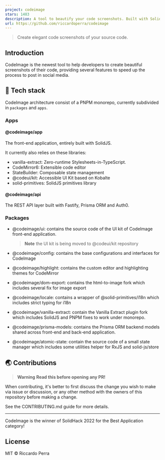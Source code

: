 ```yaml
---
project: codeimage
stars: 1483
description: A tool to beautify your code screenshots. Built with SolidJS and Fastify.
url: https://github.com/riccardoperra/codeimage
---
```


> Create elegant code screenshots of your source code.

Introduction
------------

CodeImage is the newest tool to help developers to create beautiful screenshots of their code, providing several features to speed up the process to post in social media.

🤖 Tech stack
-------------

CodeImage architecture consist of a PNPM monorepo, currently subdivided in `packages` and `apps`.

### Apps

#### @codeimage/app

The front-end application, entirely built with SolidJS.

It currently also relies on these libraries:

-   vanilla-extract: Zero-runtime Stylesheets-in-TypeScript.
-   CodeMirror6: Extensible code editor
-   StateBuilder: Composable state management
-   @codeui/kit: Accessible UI Kit based on Kobalte
-   solid-primitives: SolidJS primitives library

#### @codeimage/api

The REST API layer built with Fastify, Prisma ORM and Auth0.

### Packages

-   @codeimage/ui: contains the source code of the UI kit of CodeImage front-end application.
    
    > **Note** the UI kit is being moved to @codeui/kit repository
    
-   @codeimage/config: contains the base configurations and interfaces for CodeImage
-   @codeimage/highlight: contains the custom editor and highlighting themes for CodeMirror
-   @codeimage/dom-export: contains the html-to-image fork which includes several fix for image export
-   @codeimage/locale: contains a wrapper of @solid-primitives/i18n which includes strict typing for i18n
-   @codeimage/vanilla-extract: contain the Vanilla Extract plugin fork which includes SolidJS and PNPM fixes to work under monorepo.
-   @codeimage/prisma-models: contains the Prisma ORM backend models shared across front-end and back-end application.
-   @codeimage/atomic-state: contain the source code of a small state manager which includes some utilities helper for RxJS and solid-js/store

🌏 Contributions
----------------

> **Warning** **Read this before opening any PR!**

When contributing, it's better to first discuss the change you wish to make via issue or discussion, or any other method with the owners of this repository before making a change.

See the CONTRIBUTING.md guide for more details.

* * *

CodeImage is the winner of SolidHack 2022 for the Best Application category!

License
-------

MIT © Riccardo Perra
